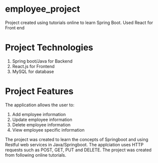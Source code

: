 # employee_project
Project created using tutorials online to learn Spring Boot. Used React for Front end

# Project Technologies 
1. Spring boot/Java for Backend
2. React.js for Frontend
3. MySQL for database 

# Project Features
The application allows the user to:
1. Add employee information 
2. Update employee information
3. Delete employee information 
4. View employee specific information

The project was created to learn the concepts of Springboot and using Restful web services in Java/Springboot. The applciation uses HTTP requests such as POST, GET, PUT and DELETE. 
The project was created from following online tutorials. 
